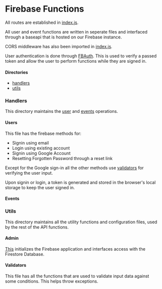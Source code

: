 # Firebase Functions

All routes are established in [index.js](https://github.com/Saakshaat/dequarantine/blob/saakshaat-login-signup/backend/functions/index.js).

All user and event functions are written in seperate files and interfaced through a baseapi that is hosted on our Firebase instance.

CORS middleware has also been imported in [index.js](https://github.com/Saakshaat/dequarantine/blob/saakshaat-login-signup/backend/functions/index.js).

User authentication is done through [FBAuth](https://github.com/Saakshaat/dequarantine/blob/saakshaat-login-signup/backend/functions/util/FBAuth.js). This is used to verify a passed token and allow the user to perform functions while they are signed in.

#### Directories
- [handlers](#handlers)
- [utils](#utils)

### Handlers

This directory maintains the [user](https://github.com/Saakshaat/dequarantine/blob/saakshaat-login-signup/backend/functions/handlers/users.js) and [events](https://github.com/Saakshaat/dequarantine/blob/saakshaat-login-signup/backend/functions/handlers/events.js) operations.

#### Users
 
This file has the firebase methods for:
-   Signin using email
-   Login using existing account
-   Signin using Google Account
-   Resetting Forgotten Password through a reset link

Except for the Google sign-in all the other methods use [validators](https://github.com/Saakshaat/dequarantine/blob/saakshaat-login-signup/backend/functions/util/validators.js) for verifying the user input.

Upon signin or login, a token is generated and stored in the browser's local storage to keep the user signed in.

#### Events


### Utils
This directory maintains all the utility functions and configuration files, used by the rest of the API functions. 

#### Admin

[This](https://github.com/Saakshaat/dequarantine/blob/saakshaat-login-signup/backend/functions/util/admin.js) initializes the Firebase application and interfaces access with the Firestore Database.

#### Validators

This file has all the functions that are used to validate input data against some conditions. This helps throw exceptions.
